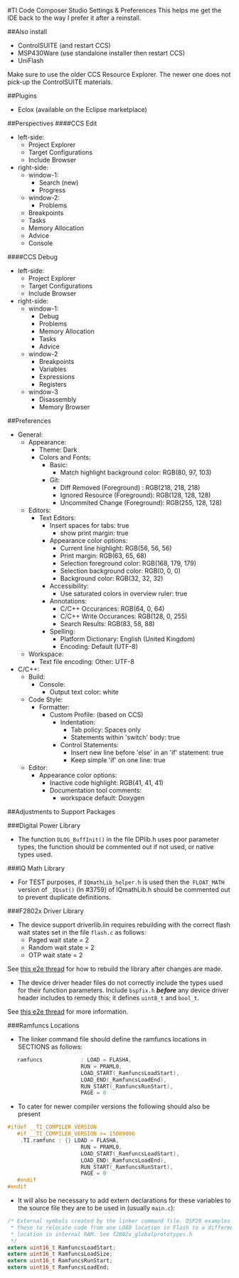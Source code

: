 #TI Code Composer Studio Settings & Preferences
This helps me get the IDE back to the way I prefer it after a reinstall.

##Also install
 - ControlSUITE (and restart CCS)
 - MSP430Ware (use standalone installer then restart CCS)
 - UniFlash
 
Make sure to use the older CCS Resource Explorer. The newer one does not pick-up
the ControlSUITE materials.

##Plugins
 - Eclox (available on the Eclipse marketplace)

##Perspectives
####CCS Edit
  - left-side:
    - Project Explorer
    - Target Configurations
    - Include Browser
  - right-side:
    - window-1:
      - Search (new)
      - Progress
    - window-2:
      - Problems
     - Breakpoints
     - Tasks
     - Memory Allocation
     - Advice
     - Console
  
####CCS Debug
  - left-side:
    - Project Explorer
    - Target Configurations
    - Include Browser
  - right-side:
    - window-1:
      - Debug
      - Problems
      - Memory Allocation
      - Tasks
      - Advice
    - window-2
      - Breakpoints
      - Variables
      - Expressions
      - Registers
    - window-3
      - Disassembly
      - Memory Browser
       
##Preferences
  - General:
    - Appearance:
      - Theme: Dark
      - Colors and Fonts:
        - Basic:
          - Match highlight background color: RGB(80, 97, 103)
        - Git:
          - Diff Removed (Foreground) : RGB(218, 218, 218)
          - Ignored Resource (Foreground): RGB(128, 128, 128)
          - Uncommited Change (Foreground): RGB(255, 128, 128)
    - Editors:
      - Text Editors:
        - Insert spaces for tabs: true
          - show print margin: true
        - Appearance color options:
          - Current line highlight: RGB(56, 56, 56)
          - Print margin: RGB(63, 65, 68)
          - Selection foreground color: RGB(168, 179, 179)
          - Selection background color: RGB(0, 0, 0)
          - Background color: RGB(32, 32, 32)
        - Accessibility:
          - Use saturated colors in overview ruler: true
        - Annotations:
          - C/C++ Occurances: RGB(64, 0, 64)
          - C/C++ Write Occurances: RGB(128, 0, 255)
          - Search Results: RGB(83, 58, 88)
        - Spelling:
          - Platform Dictionary: English (United Kingdom)
          - Encoding: Default (UTF-8)
    - Workspace:
      - Text file encoding: Other: UTF-8
  - C/C++:
    - Build:
      - Console:
        - Output text color: white
    - Code Style:
      - Formatter:
        - Custom Profile: (based on CCS)
          - Indentation:
            - Tab policy: Spaces only
            - Statements within 'switch' body: true
          - Control Statements:
            - Insert new line before 'else' in an 'if' statement: true
            - Keep simple 'if' on one line: true
    - Editor:
      - Appearance color options:
        - Inactive code highlight: RGB(41, 41, 41)
        - Documentation tool comments:
          - workspace default: Doxygen

##Adjustments to Support Packages

###Digital Power Library
  - The function `DLOG_BuffInit()` in the file DPlib.h uses poor parameter types,
  the function should be commented out if not used, or native types used.
 
###IQ Math Library
  - For TEST purposes, if `IQmathLib_helper.h` is used then the` FLOAT_MATH` 
  version of `_IQsat()` (ln #3759) of IQmathLib.h should be commented out to 
  prevent duplicate definitions.

###F2802x Driver Library
  - The device support driverlib.lin requires rebuilding with the correct flash 
wait states set in the file `flash.c` as follows:
    - Paged wait state  = 2
    - Random wait state = 2
    - OTP wait state    = 2
  
  See [this e2e thread][1] for how to rebuild the library after changes are made.
  

  - The device driver header files do not correctly include the types used for 
  their function parameters. Include `bspfix.h` **_before_** any device driver 
  header includes to remedy this; it defines `uint8_t` and `bool_t`. 
 
  See [this e2e thread][2] for more information.
 
 
###Ramfuncs Locations
  - The linker command file should define the ramfuncs locations in SECTIONS as 
  follows:
  
  ```C
     ramfuncs            : LOAD = FLASHA,
                         RUN = PRAML0,
                         LOAD_START(_RamfuncsLoadStart),
                         LOAD_END(_RamfuncsLoadEnd),
                         RUN_START(_RamfuncsRunStart),
                         PAGE = 0
  ```
  
  - To cater for newer compiler versions the following should also be present
  
  ```C
  #ifdef __TI_COMPILER_VERSION
     #if __TI_COMPILER_VERSION >= 15009000
      .TI.ramfunc : {} LOAD = FLASHA,
                         RUN = PRAML0,
                         LOAD_START(_RamfuncsLoadStart),
                         LOAD_END(_RamfuncsLoadEnd),
                         RUN_START(_RamfuncsRunStart),
                         PAGE = 0
     #endif
  #endif                           
  ```
  
  - It will also be necessary to add extern declarations for these variables to 
  the source file they are to be used in (usually `main.c`):
  
  ```C
  /* External symbols created by the linker command file. DSP28 examples will use
   * these to relocate code from one LOAD location in Flash to a different RUN
   * location in internal RAM. See f2802x_globalprototypes.h
   */
  extern uint16_t RamfuncsLoadStart;
  extern uint16_t RamfuncsLoadSize;
  extern uint16_t RamfuncsRunStart;
  extern uint16_t RamfuncsLoadEnd;
  ```

[1]: https://e2e.ti.com/support/microcontrollers/c2000/f/171/t/557285 "e2e thread"
[2]: https://e2e.ti.com/support/microcontrollers/c2000/f/171/t/557285 "e2e thread"

